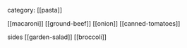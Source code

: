 category: [[pasta]]

[[macaroni]]
[[ground-beef]]
[[onion]]
[[canned-tomatoes]]

sides
[[garden-salad]]
[[broccoli]]
